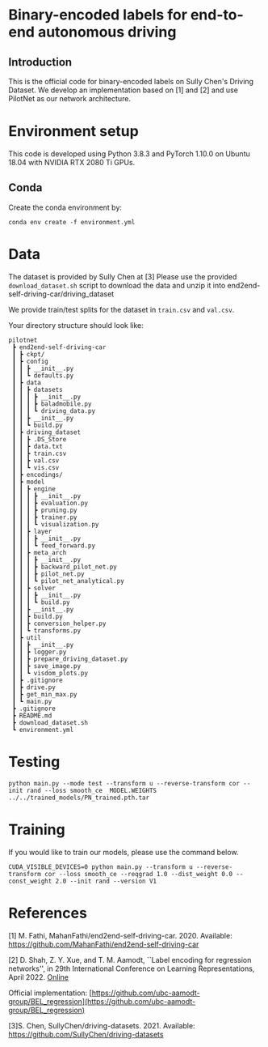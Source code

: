 # Binary-encoded labels for end-to-end autonomous driving

## Introduction

This is the official code for binary-encoded labels on Sully Chen's Driving Dataset. We develop an implementation based on [1] and [2] and use PilotNet as our network architecture. 

# Environment setup
This code is developed using Python 3.8.3 and PyTorch 1.10.0 on Ubuntu 18.04 with NVIDIA RTX 2080 Ti GPUs.

## Conda
Create the conda environment by:

```
conda env create -f environment.yml
```

# Data

The dataset is provided by Sully Chen at [3]
Please use the provided `download_dataset.sh` script to download the data and unzip it into end2end-self-driving-car/driving_dataset

We provide train/test splits for the dataset in `train.csv` and `val.csv`. 

Your directory structure should look like:

```
pilotnet
 ┣ end2end-self-driving-car
 ┃ ┣ ckpt/
 ┃ ┣ config
 ┃ ┃ ┣ __init__.py
 ┃ ┃ ┗ defaults.py
 ┃ ┣ data
 ┃ ┃ ┣ datasets
 ┃ ┃ ┃ ┣ __init__.py
 ┃ ┃ ┃ ┣ baladmobile.py
 ┃ ┃ ┃ ┗ driving_data.py
 ┃ ┃ ┣ __init__.py
 ┃ ┃ ┗ build.py
 ┃ ┣ driving_dataset
 ┃ ┃ ┣ .DS_Store
 ┃ ┃ ┣ data.txt
 ┃ ┃ ┣ train.csv
 ┃ ┃ ┣ val.csv
 ┃ ┃ ┗ vis.csv
 ┃ ┣ encodings/
 ┃ ┣ model
 ┃ ┃ ┣ engine
 ┃ ┃ ┃ ┣ __init__.py
 ┃ ┃ ┃ ┣ evaluation.py
 ┃ ┃ ┃ ┣ pruning.py
 ┃ ┃ ┃ ┣ trainer.py
 ┃ ┃ ┃ ┗ visualization.py
 ┃ ┃ ┣ layer
 ┃ ┃ ┃ ┣ __init__.py
 ┃ ┃ ┃ ┗ feed_forward.py
 ┃ ┃ ┣ meta_arch
 ┃ ┃ ┃ ┣ __init__.py
 ┃ ┃ ┃ ┣ backward_pilot_net.py
 ┃ ┃ ┃ ┣ pilot_net.py
 ┃ ┃ ┃ ┗ pilot_net_analytical.py
 ┃ ┃ ┣ solver
 ┃ ┃ ┃ ┣ __init__.py
 ┃ ┃ ┃ ┗ build.py
 ┃ ┃ ┣ __init__.py
 ┃ ┃ ┣ build.py
 ┃ ┃ ┣ conversion_helper.py
 ┃ ┃ ┗ transforms.py
 ┃ ┣ util
 ┃ ┃ ┣ __init__.py
 ┃ ┃ ┣ logger.py
 ┃ ┃ ┣ prepare_driving_dataset.py
 ┃ ┃ ┣ save_image.py
 ┃ ┃ ┗ visdom_plots.py
 ┃ ┣ .gitignore
 ┃ ┣ drive.py
 ┃ ┣ get_min_max.py
 ┃ ┗ main.py
 ┣ .gitignore
 ┣ README.md
 ┣ download_dataset.sh
 ┗ environment.yml
```

# Testing

```
python main.py --mode test --transform u --reverse-transform cor --init rand --loss smooth_ce  MODEL.WEIGHTS ../../trained_models/PN_trained.pth.tar
```

# Training

If you would like to train our models, please use the command below. 
```
CUDA_VISIBLE_DEVICES=0 python main.py --transform u --reverse-transform cor --loss smooth_ce --reqgrad 1.0 --dist_weight 0.0 --const_weight 2.0 --init rand --version V1
```

# References
[1] M. Fathi, MahanFathi/end2end-self-driving-car. 2020. Available: https://github.com/MahanFathi/end2end-self-driving-car

[2] D. Shah, Z. Y. Xue, and T. M. Aamodt, ``Label encoding for regression networks'', in 29th International Conference on Learning Representations, April 2022. [Online](https://openreview.net/forum?id=8WawVDdKqlL)

Official implementation: [https://github.com/ubc-aamodt-group/BEL_regression](https://github.com/ubc-aamodt-group/BEL_regression)

[3]S. Chen, SullyChen/driving-datasets. 2021. Available: https://github.com/SullyChen/driving-datasets
